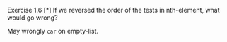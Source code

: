 Exercise 1.6 [*] If we reversed the order of the tests in nth-element, what would go wrong?

May wrongly `car` on empty-list.